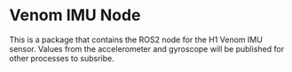 # Venom IMU Node
This is a package that contains the ROS2 node for the H1 Venom IMU sensor. 
Values from the accelerometer and gyroscope will be published for other processes to subsribe.
